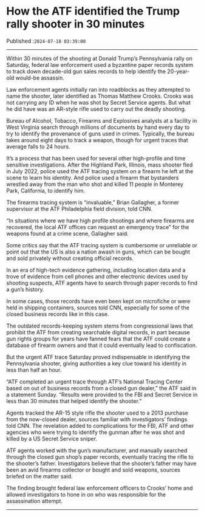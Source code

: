 # How the ATF identified the Trump rally shooter in 30 minutes

Published :`2024-07-18 03:39:00`

---

Within 30 minutes of the shooting at Donald Trump’s Pennsylvania rally on Saturday, federal law enforcement used a byzantine paper records system to track down decade-old gun sales records to help identify the 20-year-old would-be assassin.

Law enforcement agents initially ran into roadblocks as they attempted to name the shooter, later identified as Thomas Matthew Crooks. Crooks was not carrying any ID when he was shot by Secret Service agents. But what he did have was an AR-style rifle used to carry out the deadly shooting.

Bureau of Alcohol, Tobacco, Firearms and Explosives analysts at a facility in West Virginia search through millions of documents by hand every day to try to identify the provenance of guns used in crimes. Typically, the bureau takes around eight days to track a weapon, though for urgent traces that average falls to 24 hours.

It’s a process that has been used for several other high-profile and time sensitive investigations. After the Highland Park, Illinois, mass shooter fled in July 2022, police used the ATF tracing system on a firearm he left at the scene to learn his identity. And police used a firearm that bystanders wrestled away from the man who shot and killed 11 people in Monterey Park, California, to identify him.

The firearms tracing system is “invaluable,” Brian Gallagher, a former supervisor at the ATF Philadelphia field division, told CNN.

“In situations where we have high profile shootings and where firearms are recovered, the local ATF offices can request an emergency trace” for the weapons found at a crime scene, Gallagher said.

Some critics say that the ATF tracing system is cumbersome or unreliable or point out that the US is also a nation awash in guns, which can be bought and sold privately without creating official records.

In an era of high-tech evidence gathering, including location data and a trove of evidence from cell phones and other electronic devices used by shooting suspects, ATF agents have to search through paper records to find a gun’s history.

In some cases, those records have even been kept on microfiche or were held in shipping containers, sources told CNN, especially for some of the closed business records like in this case.

The outdated records-keeping system stems from congressional laws that prohibit the ATF from creating searchable digital records, in part because gun rights groups for years have fanned fears that the ATF could create a database of firearm owners and that it could eventually lead to confiscation.

But the urgent ATF trace Saturday proved indispensable in identifying the Pennsylvania shooter, giving authorities a key clue toward his identity in less than half an hour.

“ATF completed an urgent trace through ATF’s National Tracing Center based on out of business records from a closed gun dealer,” the ATF said in a statement Sunday. “Results were provided to the FBI and Secret Service in less than 30 minutes that helped identify the shooter.”

Agents tracked the AR-15 style rifle the shooter used to a 2013 purchase from the now-closed dealer, sources familiar with investigators’ findings told CNN. The revelation added to complications for the FBI, ATF and other agencies who were trying to identify the gunman after he was shot and killed by a US Secret Service sniper.

ATF agents worked with the gun’s manufacturer, and manually searched through the closed gun shop’s paper records, eventually tracing the rifle to the shooter’s father. Investigators believe that the shooter’s father may have been an avid firearms collector or bought and sold weapons, sources briefed on the matter said.

The finding brought federal law enforcement officers to Crooks’ home and allowed investigators to hone in on who was responsible for the assassination attempt.

---

